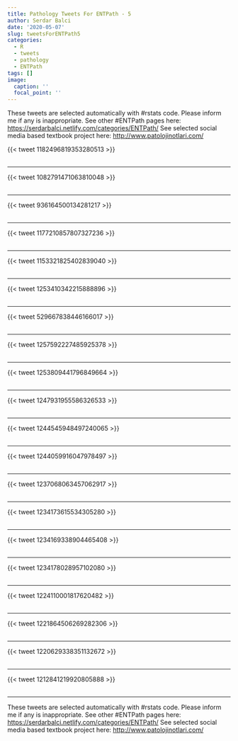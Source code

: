 ```yaml
---
title: Pathology Tweets For ENTPath - 5
author: Serdar Balci
date: '2020-05-07'
slug: tweetsForENTPath5
categories:
  - R
  - tweets
  - pathology
  - ENTPath
tags: []
image:
  caption: ''
  focal_point: ''
---
```



These tweets are selected automatically with #rstats code. Please inform me if any is inappropriate.
See other #ENTPath pages here: https://serdarbalci.netlify.com/categories/ENTPath/ 
See selected social media based textbook project here: http://www.patolojinotlari.com/

{{< tweet 1182496819353280513 >}}
<br>
<br>
<hr>
{{< tweet 1082791471063810048 >}}
<br>
<br>
<hr>
{{< tweet 936164500134281217 >}}
<br>
<br>
<hr>
{{< tweet 1177210857807327236 >}}
<br>
<br>
<hr>
{{< tweet 1153321825402839040 >}}
<br>
<br>
<hr>
{{< tweet 1253410342215888896 >}}
<br>
<br>
<hr>
{{< tweet 529667838446166017 >}}
<br>
<br>
<hr>
{{< tweet 1257592227485925378 >}}
<br>
<br>
<hr>
{{< tweet 1253809441796849664 >}}
<br>
<br>
<hr>
{{< tweet 1247931955586326533 >}}
<br>
<br>
<hr>
{{< tweet 1244545948497240065 >}}
<br>
<br>
<hr>
{{< tweet 1244059916047978497 >}}
<br>
<br>
<hr>
{{< tweet 1237068063457062917 >}}
<br>
<br>
<hr>
{{< tweet 1234173615534305280 >}}
<br>
<br>
<hr>
{{< tweet 1234169338904465408 >}}
<br>
<br>
<hr>
{{< tweet 1234178028957102080 >}}
<br>
<br>
<hr>
{{< tweet 1224110001817620482 >}}
<br>
<br>
<hr>
{{< tweet 1221864506269282306 >}}
<br>
<br>
<hr>
{{< tweet 1220629338351132672 >}}
<br>
<br>
<hr>
{{< tweet 1212841219920805888 >}}
<br>
<br>
<hr>


These tweets are selected automatically with #rstats code. Please inform me if any is inappropriate.
See other #ENTPath pages here: https://serdarbalci.netlify.com/categories/ENTPath/ 
See selected social media based textbook project here: http://www.patolojinotlari.com/
